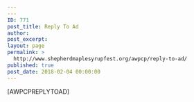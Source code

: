 ```yaml
---
---
ID: 771
post_title: Reply To Ad
author:
post_excerpt:
layout: page
permalink: >
  http://www.shepherdmaplesyrupfest.org/awpcp/reply-to-ad/
published: true
post_date: 2018-02-04 00:00:00
---
```

[AWPCPREPLYTOAD]
